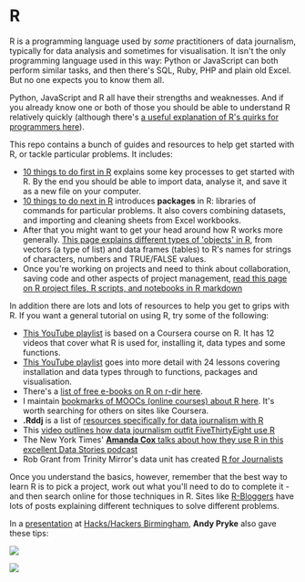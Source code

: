 # R

R is a programming language used by *some* practitioners of data journalism, typically for data analysis and sometimes for visualisation. It isn't the only programming language used in this way: Python or JavaScript can both perform similar tasks, and then there's SQL, Ruby, PHP and plain old Excel. But no one expects you to know them all.

Python, JavaScript and R all have their strengths and weaknesses. And if you already know one or both of those you should be able to understand R relatively quickly (although there's [a useful explanation of R's quirks for programmers here](http://www.johndcook.com/blog/r_language_for_programmers/)).

This repo contains a bunch of guides and resources to help get started with R, or tackle particular problems. It includes:

* [10 things to do first in R](https://github.com/paulbradshaw/Rintro/blob/master/10thingstodofirst.md) explains some key processes to get started with R. By the end you should be able to import data, analyse it, and save it as a new file on your computer.
* [10 things to do next in R](https://github.com/paulbradshaw/Rintro/blob/master/10morethings.md) introduces **packages** in R: libraries of commands for particular problems. It also covers combining datasets, and importing and cleaning sheets from Excel workbooks.
* After that you might want to get your head around how R works more generally. [This page explains different types of 'objects' in R](https://github.com/paulbradshaw/Rintro/blob/master/Robjects.md), from vectors (a type of list) and data frames (tables) to R's names for strings of characters, numbers and TRUE/FALSE values.
* Once you're working on projects and need to think about collaboration, saving code and other aspects of project management, [read this page on R project files, R scripts, and notebooks in R markdown](https://github.com/paulbradshaw/Rintro/blob/master/rprojects.md)

In addition there are lots and lots of resources to help you get to grips with R. If you want a general tutorial on using R, try some of the following:

* [This YouTube playlist](https://www.youtube.com/watch?v=gk6E57H6mTs&list=PLzDvAaXgHPFG_Y61OGHhDZpvhf8Z-jyW7&index=1) is based on a Coursera course on R. It has 12 videos that cover what R is used for, installing it, data types and some functions.
* [This YouTube playlist](https://www.youtube.com/watch?v=WJDrYUqNrHg&index=1&list=PLvhG5FRoq78otMp0WbWuJsFOarEAchMek) goes into more detail with 24 lessons covering installation and data types through to functions, packages and visualisation.
* There's a [list of free e-books on R on r-dir here](https://r-dir.com/learn/e-books.html).
* I maintain [bookmarks of MOOCs (online courses) about R here](https://pinboard.in/u:paulbradshaw/t:r+mooc). It's worth searching for others on sites like Coursera.
* **.Rddj** is a list of [resources specifically for data journalism with R](http://rddj.info/)
* This [video outlines how data journalism outfit FiveThirtyEight use R](http://blog.revolutionanalytics.com/2016/07/data-journalism-with-r-at-538.html)
* The New York Times' [**Amanda Cox** talks about how they use R in this excellent Data Stories podcast](http://datastori.es/ds-56-amanda-cox-nyt/)
* Rob Grant from Trinity Mirror's data unit has created [R for Journalists](http://rforjournalists.com/)

Once you understand the basics, however, remember that the best way to learn R is to pick a project, work out what you'll need to do to complete it - and then search online for those techniques in R. Sites like [R-Bloggers](https://www.r-bloggers.com/) have lots of posts explaining different techniques to solve different problems.

In a [presentation](https://andypryke.github.io/DataJournalismShortTalk/#1) at [Hacks/Hackers Birmingham](https://www.meetup.com/Hacks-Hackers-Birmingham/events/233683857/), **Andy Pryke** also gave these tips:

![](https://pbs.twimg.com/media/CrNGEKzWIAEU2SD.jpg)

![](https://pbs.twimg.com/media/CrNAaN9WgAEbVV5.jpg)
